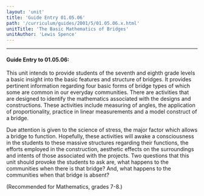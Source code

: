 ```yaml
---
layout: 'unit'
title: 'Guide Entry 01.05.06'
path: '/curriculum/guides/2001/5/01.05.06.x.html'
unitTitle: 'The Basic Mathematics of Bridges'
unitAuthor: 'Lewis Spence'
---
```


<body>
<hr/>
 <h4>
  Guide Entry to 01.05.06:
 </h4>
 <p>
  This unit intends to provide students of the seventh and eighth grade levels a basic insight into the basic features and structure of bridges. It provides pertinent information regarding four basic forms of bridge types of which some are common in our everyday communities. There are activities that are designed to identify the mathematics associated with the designs and constructions. These activities include measuring of angles, the application of proportionality, practice in linear measurements and a model construct of a bridge.
 </p>
<p>
  Due attention is given to the science of stress, the major factor which allows a bridge to function. Hopefully, these activities will awake a consciousness in the students to these massive structures regarding their functions, the efforts employed in the construction, aesthetic effects on the surroundings and intents of those associated with the projects. Two questions that this unit should provoke the students to ask are, what happens to the communities when there is that bridge? And, what happens to the communities when that bridge is absent?
 </p>
<p>
  (Recommended for Mathematics, grades 7-8.)
 </p>

</body>
